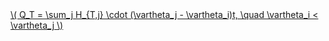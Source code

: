 <a href="/eco2_guide_center/1.%20ECO2%20Logic%20Guide/Hee1_Equation_List.html" class="equation-link" target="_blank" rel="noopener noreferrer">
  \( Q_T = \sum_j H_{T,j} \cdot (\vartheta_j - \vartheta_i)t, \quad \vartheta_i < \vartheta_j \) 
</a>
